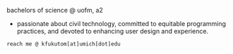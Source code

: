 bachelors of science @ uofm, a2
- passionate about civil technology, committed to equitable programming practices, and devoted to enhancing user design and experience.

`reach me @ kfukutom[at]umich[dot]edu`

